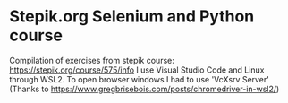 # Stepik.org Selenium and Python course
Compilation of exercises from stepik course: https://stepik.org/course/575/info
I use Visual Studio Code and Linux through WSL2. To open browser windows I had to use 'VcXsrv Server' (Thanks to https://www.gregbrisebois.com/posts/chromedriver-in-wsl2/)
